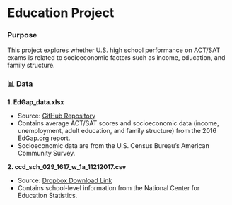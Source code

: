 # Education Project

### Purpose  
This project explores whether U.S. high school performance on ACT/SAT exams is related to socioeconomic factors such as income, education, and family structure.

### 📊 Data  

**1. EdGap_data.xlsx**  
- Source: [GitHub Repository](https://github.com/brian-fischer/DATA-5100/blob/main/EdGap_data.xlsx)  
- Contains average ACT/SAT scores and socioeconomic data (income, unemployment, adult education, and family structure) from the 2016 EdGap.org report.  
- Socioeconomic data are from the U.S. Census Bureau’s American Community Survey.

**2. ccd_sch_029_1617_w_1a_11212017.csv**  
- Source: [Dropbox Download Link](https://www.dropbox.com/s/lkl5nvcdmwyoban/ccd_sch_029_1617_w_1a_11212017.csv?dl=0)  
- Contains school-level information from the National Center for Education Statistics.
